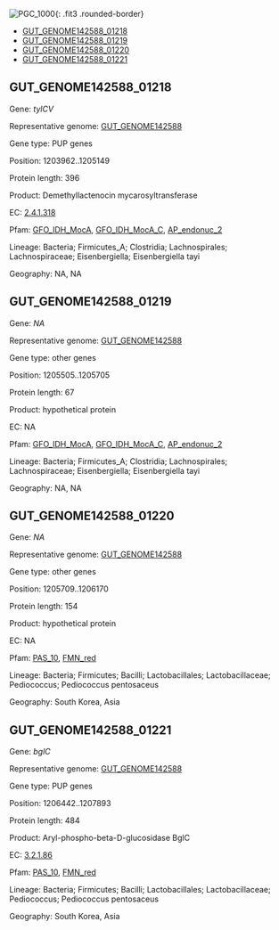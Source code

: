 ![PGC_1000](../static/images/Clusters_figure/PGC_1000.jpg){: .fit3 .rounded-border}

<ul id="myTab" class="nav nav-tabs">
  <li class="active">
        <a href="#tab1" data-toggle="tab">GUT_GENOME142588_01218</a>
  </li>
<li><a href="#tab2" data-toggle="tab">GUT_GENOME142588_01219</a></li>
<li><a href="#tab3" data-toggle="tab">GUT_GENOME142588_01220</a></li>
<li><a href="#tab4" data-toggle="tab">GUT_GENOME142588_01221</a></li>
</ul>

<div id="myTabContent" class="tab-content">
  <div class="tab-pane fade in active" id="tab1">

<h2 id="GUT_GENOME142588_01218">GUT_GENOME142588_01218</h2>
<p>Gene: <em>tylCV</em>
<p>Representative genome: <a href="https://www.ebi.ac.uk/metagenomics/genomes/MGYG-HGUT-02330">GUT_GENOME142588</a></p>
<p>Gene type: PUP genes</p>
<p>Position: 1203962..1205149</p>
<p>Protein length: 396</p>
<p>Product: Demethyllactenocin mycarosyltransferase</p>
<p>EC: <a href="https://www.brenda-enzymes.org/enzyme.php?ecno=2.4.1.318">2.4.1.318</a></p>
<p>Pfam: <a href="http://pfam.xfam.org/family/GFO_IDH_MocA">GFO_IDH_MocA</a>, <a href="http://pfam.xfam.org/family/GFO_IDH_MocA_C">GFO_IDH_MocA_C</a>, <a href="http://pfam.xfam.org/family/AP_endonuc_2">AP_endonuc_2</a></p>
<p>Lineage: Bacteria; Firmicutes_A; Clostridia; Lachnospirales; Lachnospiraceae; Eisenbergiella; Eisenbergiella tayi</p>
<p>Geography: NA, NA</p>
  </div>

  <div class="tab-pane fade" id="tab2">

<h2 id="GUT_GENOME142588_01219">GUT_GENOME142588_01219</h2>
<p>Gene: <em>NA</em></p>
<p>Representative genome: <a href="https://www.ebi.ac.uk/metagenomics/genomes/MGYG-HGUT-02330">GUT_GENOME142588</a></p>
<p>Gene type: other genes</p>
<p>Position: 1205505..1205705</p>
<p>Protein length: 67</p>
<p>Product: hypothetical protein</p>
<p>EC: NA</p>
<p>Pfam: <a href="http://pfam.xfam.org/family/GFO_IDH_MocA">GFO_IDH_MocA</a>, <a href="http://pfam.xfam.org/family/GFO_IDH_MocA_C">GFO_IDH_MocA_C</a>, <a href="http://pfam.xfam.org/family/AP_endonuc_2">AP_endonuc_2</a></p>
<p>Lineage: Bacteria; Firmicutes_A; Clostridia; Lachnospirales; Lachnospiraceae; Eisenbergiella; Eisenbergiella tayi</p>
<p>Geography: NA, NA</p>

  </div>
  <div class="tab-pane fade" id="tab3">

<h2 id="GUT_GENOME142588_01220">GUT_GENOME142588_01220</h2>
<p>Gene: <em>NA</em></p>
<p>Representative genome: <a href="https://www.ebi.ac.uk/metagenomics/genomes/MGYG-HGUT-02367">GUT_GENOME142588</a></p>
<p>Gene type: other genes</p>
<p>Position: 1205709..1206170</p>
<p>Protein length: 154</p>
<p>Product: hypothetical protein</p>
<p>EC: NA</p>
<p>Pfam: <a href="http://pfam.xfam.org/family/PAS_10">PAS_10</a>, <a href="http://pfam.xfam.org/family/FMN_red">FMN_red</a></p>
<p>Lineage: Bacteria; Firmicutes; Bacilli; Lactobacillales; Lactobacillaceae; Pediococcus; Pediococcus pentosaceus</p>
<p>Geography: South Korea, Asia</p>

  </div>
  <div class="tab-pane fade" id="tab4">

<h2 id="GUT_GENOME142588_01221">GUT_GENOME142588_01221</h2>
<p>Gene: <em>bglC</em></p>
<p>Representative genome: <a href="https://www.ebi.ac.uk/metagenomics/genomes/MGYG-HGUT-02367">GUT_GENOME142588</a></p>
<p>Gene type: PUP genes</p>
<p>Position: 1206442..1207893</p>
<p>Protein length: 484</p>
<p>Product: Aryl-phospho-beta-D-glucosidase BglC</p>
<p>EC: <a href="https://www.brenda-enzymes.org/enzyme.php?ecno=3.2.1.86">3.2.1.86</a></p>
<p>Pfam: <a href="http://pfam.xfam.org/family/PAS_10">PAS_10</a>, <a href="http://pfam.xfam.org/family/FMN_red">FMN_red</a></p>
<p>Lineage: Bacteria; Firmicutes; Bacilli; Lactobacillales; Lactobacillaceae; Pediococcus; Pediococcus pentosaceus</p>
<p>Geography: South Korea, Asia</p>

  </div>
</div>
